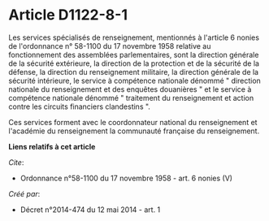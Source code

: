 # Article D1122-8-1

Les services spécialisés de renseignement, mentionnés à l'article 6 nonies de l'ordonnance n° 58-1100 du 17 novembre 1958
relative au fonctionnement des assemblées parlementaires, sont la direction générale de la sécurité extérieure, la direction
de la protection et de la sécurité de la défense, la direction du renseignement militaire, la direction générale de la
sécurité intérieure, le service à compétence nationale dénommé " direction nationale du renseignement et des enquêtes
douanières " et le service à compétence nationale dénommé " traitement du renseignement et action contre les circuits
financiers clandestins ". 

Ces services forment avec le coordonnateur national du renseignement et l'académie du renseignement la communauté française
du renseignement.

**Liens relatifs à cet article**

_Cite_:

  - Ordonnance n°58-1100 du 17 novembre 1958 - art. 6 nonies (V)

_Créé par_:

  - Décret n°2014-474 du 12 mai 2014 - art. 1
